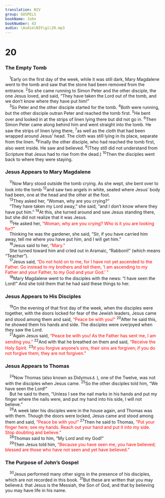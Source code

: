 ```yaml
---
translation: NIV
group: GOSPELS
bookName: John 
bookNumber: 43
audio: \Audio\NIV\gi\20.mp3
---
```


<div class="title"><h1>20</h1><h3>The Empty Tomb </h3></div>
<span class="verse gi_20_1"> <sup>1</sup>Early on the first day of the week, while it was still dark, Mary Magdalene went to the tomb and saw that the stone had been removed from the entrance. </span>
<span class="verse gi_20_2"><sup>2</sup>So she came running to Simon Peter and the other disciple, the one Jesus loved, and said, “They have taken the Lord out of the tomb, and we don’t know where they have put him!” <br/></span>
<span class="verse gi_20_3"> <sup>3</sup>So Peter and the other disciple started for the tomb. </span>
<span class="verse gi_20_4"><sup>4</sup>Both were running, but the other disciple outran Peter and reached the tomb first. </span>
<span class="verse gi_20_5"><sup>5</sup>He bent over and looked in at the strips of linen lying there but did not go in. </span>
<span class="verse gi_20_6"><sup>6</sup>Then Simon Peter came along behind him and went straight into the tomb. He saw the strips of linen lying there, </span>
<span class="verse gi_20_7"><sup>7</sup>as well as the cloth that had been wrapped around Jesus’ head. The cloth was still lying in its place, separate from the linen. </span>
<span class="verse gi_20_8"><sup>8</sup>Finally the other disciple, who had reached the tomb first, also went inside. He saw and believed. </span>
<span class="verse gi_20_9"><sup>9</sup>(They still did not understand from Scripture that Jesus had to rise from the dead.) </span>
<span class="verse gi_20_10"><sup>10</sup>Then the disciples went back to where they were staying. <br/></span>
<div class="title"><h3>Jesus Appears to Mary Magdalene </h3></div>
<span class="verse gi_20_11"> <sup>11</sup>Now Mary stood outside the tomb crying. As she wept, she bent over to look into the tomb </span>
<span class="verse gi_20_12"><sup>12</sup>and saw two angels in white, seated where Jesus’ body had been, one at the head and the other at the foot. <br/></span>
<span class="verse gi_20_13"> <sup>13</sup>They asked her, “Woman, why are you crying?” <br/> “They have taken my Lord away,” she said, “and I don’t know where they have put him.” </span>
<span class="verse gi_20_14"><sup>14</sup>At this, she turned around and saw Jesus standing there, but she did not realize that it was Jesus. <br/></span>
<span class="verse gi_20_15"> <sup>15</sup>He asked her, <font color="red">“Woman, why are you crying? Who is it you are looking for?”</font><br/> Thinking he was the gardener, she said, “Sir, if you have carried him away, tell me where you have put him, and I will get him.” <br/></span>
<span class="verse gi_20_16"> <sup>16</sup>Jesus said to her, <font color="red">“Mary.”</font><br/> She turned toward him and cried out in Aramaic, “Rabboni!” (which means “Teacher”). <br/></span>
<span class="verse gi_20_17"> <sup>17</sup>Jesus said, <font color="red">“Do not hold on to me, for I have not yet ascended to the Father. Go instead to my brothers and tell them, ‘I am ascending to my Father and your Father, to my God and your God.’ ”</font><br/></span>
<span class="verse gi_20_18"> <sup>18</sup>Mary Magdalene went to the disciples with the news: “I have seen the Lord!” And she told them that he had said these things to her. <br/></span>
<div class="title"><h3>Jesus Appears to His Disciples </h3></div>
<span class="verse gi_20_19"> <sup>19</sup>On the evening of that first day of the week, when the disciples were together, with the doors locked for fear of the Jewish leaders, Jesus came and stood among them and said, <font color="red">“Peace be with you!”</font></span>
<span class="verse gi_20_20"><sup>20</sup>After he said this, he showed them his hands and side. The disciples were overjoyed when they saw the Lord. <br/></span>
<span class="verse gi_20_21"> <sup>21</sup>Again Jesus said, <font color="red">“Peace be with you! As the Father has sent me, I am sending you.”</font></span>
<span class="verse gi_20_22"><sup>22</sup>And with that he breathed on them and said, <font color="red">“Receive the Holy Spirit.</font></span>
<span class="verse gi_20_23"><sup>23</sup><font color="red">If you forgive anyone’s sins, their sins are forgiven; if you do not forgive them, they are not forgiven.”</font><br/></span>
<div class="title"><h3>Jesus Appears to Thomas </h3></div>
<span class="verse gi_20_24"> <sup>24</sup>Now Thomas (also known as Didymus<a data-toggle="tooltip" data-placement="bottom" title="(Aramaic) and Didymus (Greek) both mean twin .">⚓</a> ), one of the Twelve, was not with the disciples when Jesus came. </span>
<span class="verse gi_20_25"><sup>25</sup>So the other disciples told him, “We have seen the Lord!” <br/> But he said to them, “Unless I see the nail marks in his hands and put my finger where the nails were, and put my hand into his side, I will not believe.” <br/></span>
<span class="verse gi_20_26"> <sup>26</sup>A week later his disciples were in the house again, and Thomas was with them. Though the doors were locked, Jesus came and stood among them and said, <font color="red">“Peace be with you!”</font></span>
<span class="verse gi_20_27"><sup>27</sup>Then he said to Thomas, <font color="red">“Put your finger here; see my hands. Reach out your hand and put it into my side. Stop doubting and believe.”</font><br/></span>
<span class="verse gi_20_28"> <sup>28</sup>Thomas said to him, “My Lord and my God!” <br/></span>
<span class="verse gi_20_29"> <sup>29</sup>Then Jesus told him, <font color="red">“Because you have seen me, you have believed; blessed are those who have not seen and yet have believed.”</font><br/></span>
<div class="title"><h3>The Purpose of John’s Gospel </h3></div>
<span class="verse gi_20_30"> <sup>30</sup>Jesus performed many other signs in the presence of his disciples, which are not recorded in this book. </span>
<span class="verse gi_20_31"><sup>31</sup>But these are written that you may believe<a data-toggle="tooltip" data-placement="bottom" title="Or may continue to believe">⚓</a> that Jesus is the Messiah, the Son of God, and that by believing you may have life in his name. <br/></span>
